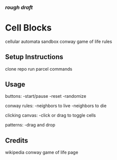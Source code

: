 ### *rough draft*
# Cell Blocks
cellular automata sandbox
conway game of life rules

## Setup Instructions
clone repo
run parcel commands

## Usage

buttons:
-start/pause
-reset
-randomize

conway rules:
-neighbors to live
-neighbors to die

clicking canvas:
-click or drag to toggle cells

patterns:
-drag and drop

## Credits
wikipedia conway game of life page
